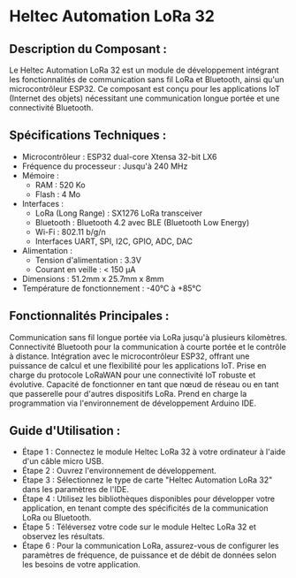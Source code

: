 # Heltec Automation LoRa 32


## Description du Composant :
Le Heltec Automation LoRa 32 est un module de développement intégrant les fonctionnalités de communication sans fil LoRa et Bluetooth, ainsi qu'un microcontrôleur ESP32. Ce composant est conçu pour les applications IoT (Internet des objets) nécessitant une communication longue portée et une connectivité Bluetooth.

## Spécifications Techniques :

- Microcontrôleur : ESP32 dual-core Xtensa 32-bit LX6
- Fréquence du processeur : Jusqu'à 240 MHz
- Mémoire :
  - RAM : 520 Ko 
  - Flash : 4 Mo
- Interfaces :
  - LoRa (Long Range) : SX1276 LoRa transceiver
  - Bluetooth : Bluetooth 4.2 avec BLE (Bluetooth Low Energy)
  - Wi-Fi : 802.11 b/g/n
  - Interfaces UART, SPI, I2C, GPIO, ADC, DAC
- Alimentation :
  - Tension d'alimentation : 3.3V
  - Courant en veille : < 150 µA
- Dimensions : 51.2mm x 25.7mm x 8mm
- Température de fonctionnement : -40°C à +85°C

## Fonctionnalités Principales :

Communication sans fil longue portée via LoRa jusqu'à plusieurs kilomètres.
Connectivité Bluetooth pour la communication à courte portée et le contrôle à distance.
Intégration avec le microcontrôleur ESP32, offrant une puissance de calcul et une flexibilité pour les applications IoT.
Prise en charge du protocole LoRaWAN pour une connectivité IoT robuste et évolutive.
Capacité de fonctionner en tant que nœud de réseau ou en tant que passerelle pour d'autres dispositifs LoRa.
Prend en charge la programmation via l'environnement de développement Arduino IDE.

## Guide d'Utilisation :

- Étape 1 : Connectez le module Heltec LoRa 32 à votre ordinateur à l'aide d'un câble micro USB. 
- Étape 2 : Ouvrez l'environnement de développement.
- Étape 3 : Sélectionnez le type de carte "Heltec Automation LoRa 32" dans les paramètres de l'IDE.
- Étape 4 : Utilisez les bibliothèques disponibles pour développer votre application, en tenant compte des spécificités de la communication LoRa ou Bluetooth.
- Étape 5 : Téléversez votre code sur le module Heltec LoRa 32 et observez les résultats.
- Étape 6 : Pour la communication LoRa, assurez-vous de configurer les paramètres de fréquence, de puissance et de débit de données selon les besoins de votre application.